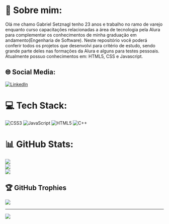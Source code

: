 # 💫 Sobre mim:
Olá me chamo Gabriel Setznagl tenho 23 anos e trabalho no ramo de varejo enquanto curso capacitações relacionadas a área de tecnologia pela Alura para
complementar os conhecimentos de minha graduação em andamento(Engenharia de Software). Neste repositório você poderá conferir todos os projetos que desenvolvi para critério de estudo, sendo grande parte deles nas formações da Alura e alguns para testes pessoais.
Atualmente possuo conhecimentos em: HTML5, CSS e Javascript.


## 🌐 Social Media:
[![LinkedIn](https://img.shields.io/badge/LinkedIn-%230077B5.svg?logo=linkedin&logoColor=white)](https://linkedin.com/in/https://www.linkedin.com/in/gabriel-setznagl/) 

# 💻 Tech Stack:
![CSS3](https://img.shields.io/badge/css3-%231572B6.svg?style=for-the-badge&logo=css3&logoColor=white) ![JavaScript](https://img.shields.io/badge/javascript-%23323330.svg?style=for-the-badge&logo=javascript&logoColor=%23F7DF1E) ![HTML5](https://img.shields.io/badge/html5-%23E34F26.svg?style=for-the-badge&logo=html5&logoColor=white) ![C++](https://img.shields.io/badge/c++-%2300599C.svg?style=for-the-badge&logo=c%2B%2B&logoColor=white)
# 📊 GitHub Stats:
![](https://github-readme-stats.vercel.app/api?username=Setznagl&theme=material-palenight&hide_border=false&include_all_commits=false&count_private=false)<br/>
![](https://github-readme-streak-stats.herokuapp.com/?user=Setznagl&theme=material-palenight&hide_border=false)<br/>
![](https://github-readme-stats.vercel.app/api/top-langs/?username=Setznagl&theme=material-palenight&hide_border=false&include_all_commits=false&count_private=false&layout=compact)

## 🏆 GitHub Trophies
![](https://github-profile-trophy.vercel.app/?username=Setznagl&theme=dracula&no-frame=false&no-bg=true&margin-w=4)

---
[![](https://visitcount.itsvg.in/api?id=Setznagl&icon=2&color=0)](https://visitcount.itsvg.in)

<!-- Proudly created with GPRM ( https://gprm.itsvg.in ) -->
